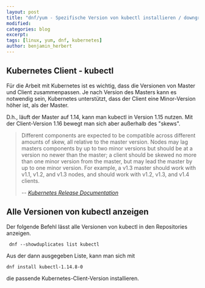 ```yaml
---
layout: post
title: "dnf/yum - Spezifische Version von kubectl installieren / downgrade"
modified:
categories: blog
excerpt:
tags: [linux, yum, dnf, kubernetes]
author: benjamin_herbert
---
```


## Kubernetes Client - kubectl

Für die Arbeit mit Kubernetes ist es wichtig, dass die Versionen von Master und
Client zusammenpassen. Je nach Version des Masters kann es notwendig sein,
Kubernetes unterstützt, dass der Client eine Minor-Version höher ist, als der
Master.

D.h., läuft der Master auf 1.14, kann man kubectl in Version 1.15 nutzen. Mit der
Client-Version 1.16 bewegt man sich aber außerhalb des "skews".


> Different components are expected to be compatible across different amounts of skew,
> all relative to the master version. Nodes may lag masters components by up to
> two minor versions but should be at a version no newer than the master; a client
> should be skewed no more than one minor version from the master, but may lead
> the master by up to one minor version. For example, a v1.3 master should work
> with v1.1, v1.2, and v1.3 nodes, and should work with v1.2, v1.3, and v1.4 clients.
>
> -- <cite>[Kubernetes Release Documentation][1]</cite>


## Alle Versionen von kubectl anzeigen

Der folgende Befehl lässt alle Versionen von kubectl in den Repositories anzeigen.

```
 dnf --showduplicates list kubectl
```

Aus der dann ausgegeben Liste, kann man sich mit

```
dnf install kubectl-1.14.8-0
```
die passende Kubernetes-Client-Version installieren.

[1]: https://github.com/kubernetes/community/blob/master/contributors/design-proposals/release/versioning.md#supported-releases-and-component-skew

